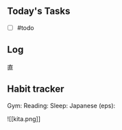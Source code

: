 ## Today's Tasks

- [ ]  #todo


## Log

直


## Habit tracker

Gym:
Reading:
Sleep:
Japanese (eps):


![[kita.png]]
